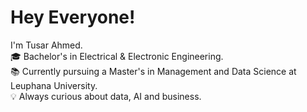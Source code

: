 # Hey Everyone!
I'm Tusar Ahmed.<br>
🎓 Bachelor's in Electrical & Electronic Engineering.<br>
📚 Currently pursuing a Master's in Management and Data Science at Leuphana University.<br>
💡 Always curious about data, AI and business.
